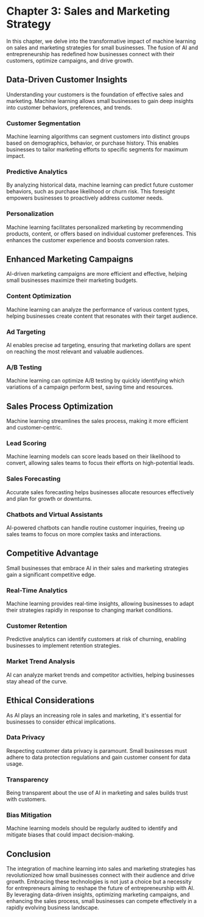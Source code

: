 Chapter 3: Sales and Marketing Strategy
=======================================

In this chapter, we delve into the transformative impact of machine learning on sales and marketing strategies for small businesses. The fusion of AI and entrepreneurship has redefined how businesses connect with their customers, optimize campaigns, and drive growth.

Data-Driven Customer Insights
-----------------------------

Understanding your customers is the foundation of effective sales and marketing. Machine learning allows small businesses to gain deep insights into customer behaviors, preferences, and trends.

### **Customer Segmentation**

Machine learning algorithms can segment customers into distinct groups based on demographics, behavior, or purchase history. This enables businesses to tailor marketing efforts to specific segments for maximum impact.

### **Predictive Analytics**

By analyzing historical data, machine learning can predict future customer behaviors, such as purchase likelihood or churn risk. This foresight empowers businesses to proactively address customer needs.

### **Personalization**

Machine learning facilitates personalized marketing by recommending products, content, or offers based on individual customer preferences. This enhances the customer experience and boosts conversion rates.

Enhanced Marketing Campaigns
----------------------------

AI-driven marketing campaigns are more efficient and effective, helping small businesses maximize their marketing budgets.

### **Content Optimization**

Machine learning can analyze the performance of various content types, helping businesses create content that resonates with their target audience.

### **Ad Targeting**

AI enables precise ad targeting, ensuring that marketing dollars are spent on reaching the most relevant and valuable audiences.

### **A/B Testing**

Machine learning can optimize A/B testing by quickly identifying which variations of a campaign perform best, saving time and resources.

Sales Process Optimization
--------------------------

Machine learning streamlines the sales process, making it more efficient and customer-centric.

### **Lead Scoring**

Machine learning models can score leads based on their likelihood to convert, allowing sales teams to focus their efforts on high-potential leads.

### **Sales Forecasting**

Accurate sales forecasting helps businesses allocate resources effectively and plan for growth or downturns.

### **Chatbots and Virtual Assistants**

AI-powered chatbots can handle routine customer inquiries, freeing up sales teams to focus on more complex tasks and interactions.

Competitive Advantage
---------------------

Small businesses that embrace AI in their sales and marketing strategies gain a significant competitive edge.

### **Real-Time Analytics**

Machine learning provides real-time insights, allowing businesses to adapt their strategies rapidly in response to changing market conditions.

### **Customer Retention**

Predictive analytics can identify customers at risk of churning, enabling businesses to implement retention strategies.

### **Market Trend Analysis**

AI can analyze market trends and competitor activities, helping businesses stay ahead of the curve.

Ethical Considerations
----------------------

As AI plays an increasing role in sales and marketing, it's essential for businesses to consider ethical implications.

### **Data Privacy**

Respecting customer data privacy is paramount. Small businesses must adhere to data protection regulations and gain customer consent for data usage.

### **Transparency**

Being transparent about the use of AI in marketing and sales builds trust with customers.

### **Bias Mitigation**

Machine learning models should be regularly audited to identify and mitigate biases that could impact decision-making.

Conclusion
----------

The integration of machine learning into sales and marketing strategies has revolutionized how small businesses connect with their audience and drive growth. Embracing these technologies is not just a choice but a necessity for entrepreneurs aiming to reshape the future of entrepreneurship with AI. By leveraging data-driven insights, optimizing marketing campaigns, and enhancing the sales process, small businesses can compete effectively in a rapidly evolving business landscape.

